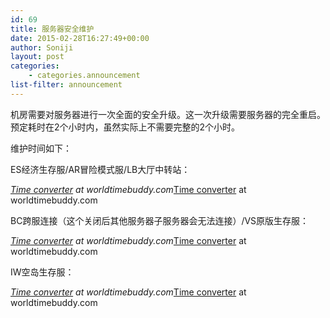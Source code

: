 ```yaml
---
id: 69
title: 服务器安全维护
date: 2015-02-28T16:27:49+00:00
author: Soniji
layout: post
categories: 
    - categories.announcement
list-filter: announcement
---
```

机房需要对服务器进行一次全面的安全升级。这一次升级需要服务器的完全重启。预定耗时在2个小时内，虽然实际上不需要完整的2个小时。
  
维护时间如下：
  
ES经济生存服/AR冒险模式服/LB大厅中转站：
  
<span class="wtb-ew-v1" style="width: 100%; display:inline-block; overflow-y: auto;"><script src="http://www.worldtimebuddy.com/event_widget.js?h=100&md=3/3/2015&mt=23.00&ml=2.00&sts=0&sln=0&wt=ew-ltc"></script><i><a target="_blank" href="http://www.worldtimebuddy.com/">Time converter</a> at worldtimebuddy.com</i><noscript><a href="http://www.worldtimebuddy.com/">Time converter</a> at worldtimebuddy.com</noscript><script>window[wtb_event_widgets.pop()].init()</script></span>
  
BC跨服连接（这个关闭后其他服务器子服务器会无法连接）/VS原版生存服：
  
<span class="wtb-ew-v1" style="width: 100%; display:inline-block; overflow-y: auto;"><script src="http://www.worldtimebuddy.com/event_widget.js?h=100&md=3/3/2015&mt=18.00&ml=2.00&sts=0&sln=0&wt=ew-ltc"></script><i><a target="_blank" href="http://www.worldtimebuddy.com/">Time converter</a> at worldtimebuddy.com</i><noscript><a href="http://www.worldtimebuddy.com/">Time converter</a> at worldtimebuddy.com</noscript><script>window[wtb_event_widgets.pop()].init()</script></span>
  
IW空岛生存服：
  
<span class="wtb-ew-v1" style="width: 100%; display:inline-block; overflow-y: auto;"><script src="http://www.worldtimebuddy.com/event_widget.js?h=100&md=3/3/2015&mt=19.00&ml=2.00&sts=0&sln=0&wt=ew-ltc"></script><i><a target="_blank" href="http://www.worldtimebuddy.com/">Time converter</a> at worldtimebuddy.com</i><noscript><a href="http://www.worldtimebuddy.com/">Time converter</a> at worldtimebuddy.com</noscript><script>window[wtb_event_widgets.pop()].init()</script></span>